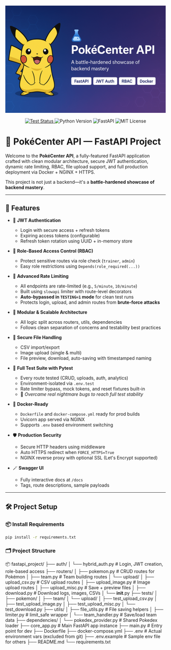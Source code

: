 
<p align="center">
  <img src="banner.png" alt="PokéCenter API Banner" style="max-width: 100%;">
</p>

<p align="center">
  <a href="https://github.com/Vikey-14/pokemon-api/actions">
    <img src="https://img.shields.io/github/actions/workflow/status/Vikey-14/pokemon-api/python-app.yml?label=tests&style=flat-square&logo=github" alt="Test Status">
  </a>
  <img src="https://img.shields.io/badge/Python-3.12-blue?style=flat-square&logo=python" alt="Python Version">
  <img src="https://img.shields.io/badge/FastAPI-⚡-green?style=flat-square&logo=fastapi" alt="FastAPI">
  <img src="https://img.shields.io/github/license/Vikey-14/pokemon-api?style=flat-square" alt="MIT License">
</p>

# 🧪 PokéCenter API — FastAPI Project

Welcome to the **PokéCenter API**, a fully-featured FastAPI application crafted with clean modular architecture, secure JWT authentication, dynamic rate limiting, RBAC, file upload support, and full production deployment via Docker + NGINX + HTTPS.

This project is not just a backend—it's a **battle-hardened showcase of backend mastery**.

---

## 🚀 Features

- 🔐 **JWT Authentication**  
  - Login with secure access + refresh tokens  
  - Expiring access tokens (configurable)  
  - Refresh token rotation using UUID + in-memory store

- 🧪 **Role-Based Access Control (RBAC)**  
  - Protect sensitive routes via role check (`trainer`, `admin`)  
  - Easy role restrictions using `Depends(role_required(...))`

- 🧢 **Advanced Rate Limiting**  
  - All endpoints are rate-limited (e.g., `5/minute`, `10/minute`)  
  - Built using `slowapi` limiter with route-level decorators  
  - **Auto-bypassed in `TESTING=1` mode** for clean test runs  
  - Protects login, upload, and admin routes from **brute-force attacks**

- 🧼 **Modular & Scalable Architecture**  
  - All logic split across routers, utils, dependencies  
  - Follows clean separation of concerns and testability best practices

- 📁 **Secure File Handling**  
  - CSV import/export  
  - Image upload (single & multi)  
  - File preview, download, auto-saving with timestamped naming

- 🧠 **Full Test Suite with Pytest**  
  - Every route tested (CRUD, uploads, auth, analytics)  
  - Environment-isolated via `.env.test`  
  - Rate limiter bypass, mock tokens, and reset fixtures built-in  
  - 🧪 *Overcame real nightmare bugs to reach full test stability*

- 🐳 **Docker-Ready**  
  - `Dockerfile` and `docker-compose.yml` ready for prod builds  
  - Uvicorn app served via NGINX  
  - Supports `.env` based environment switching

- 🛡️ **Production Security**  
  - Secure HTTP headers using middleware  
  - Auto HTTPS redirect when `FORCE_HTTPS=True`  
  - NGINX reverse proxy with optional SSL (Let's Encrypt supported)

- 🪄 **Swagger UI**  
  - Fully interactive docs at `/docs`  
  - Tags, route descriptions, sample payloads

---

## 🛠️ Project Setup

### 📦 Install Requirements

```bash
pip install -r requirements.txt
```  


### 🗂️ Project Structure

📦 fastapi_project/
├── auth/
│   └── hybrid_auth.py               # Login, JWT creation, role-based access
├── routers/
│   ├── pokemon.py                   # CRUD routes for Pokémon
│   ├── team.py                      # Team building routes
│   └── upload/
│       ├── upload_csv.py            # CSV upload routes
│       ├── upload_image.py          # Image upload routes
│       ├── upload_misc.py           # Save + preview files
│       ├── download.py              # Download logs, images, CSVs
│       └── __init__.py
├── tests/
│   ├── pokemon/
│   ├── team/
│   └── upload/
│       ├── test_upload_csv.py
│       ├── test_upload_image.py
│       ├── test_upload_misc.py
│       └── test_download.py
├── utils/
│   ├── file_utils.py                # File saving helpers
│   ├── limiter.py                   # limit_safe wrapper
│   └── team_handler.py              # Save/load team data
├── dependencies/
│   └── pokedex_provider.py          # Shared Pokedex loader
├── core_app.py                      # Main FastAPI app instance
├── main.py                          # Entry point for dev
├── Dockerfile
├── docker-compose.yml
├── .env                             # Actual environment vars (excluded from git)
├── .env.example                     # Sample env file for others
├── README.md
└── requirements.txt
